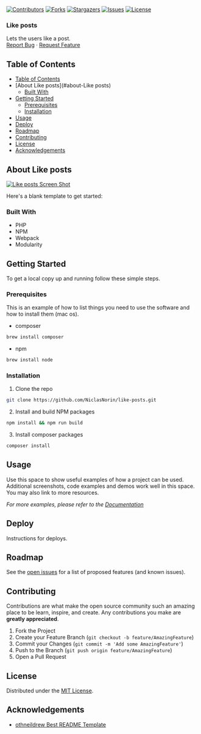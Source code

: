<!-- SHIELDS -->
[![Contributors][contributors-shield]][contributors-url]
[![Forks][forks-shield]][forks-url]
[![Stargazers][stars-shield]][stars-url]
[![Issues][issues-shield]][issues-url]
[![License][license-shield]][license-url]

<h3>Like posts</h3>
<p>
  Lets the users like a post.
  <br />
  <a href="https://github.com/NiclasNorin/like-posts/issues">Report Bug</a>
  ·
  <a href="https://github.com/NiclasNorin/like-posts/issues">Request Feature</a>
</p>

## Table of Contents
- [Table of Contents](#table-of-contents)
- [About Like posts](#about-Like posts)
  - [Built With](#built-with)
- [Getting Started](#getting-started)
  - [Prerequisites](#prerequisites)
  - [Installation](#installation)
- [Usage](#usage)
- [Deploy](#deploy)
- [Roadmap](#roadmap)
- [Contributing](#contributing)
- [License](#license)
- [Acknowledgements](#acknowledgements)

## About Like posts

[![Like posts Screen Shot][product-screenshot]](https://example.com)

Here's a blank template to get started:

### Built With

* PHP
* NPM
* Webpack
* Modularity

## Getting Started

To get a local copy up and running follow these simple steps.

### Prerequisites

This is an example of how to list things you need to use the software and how to install them (mac os).
* composer
```sh
brew install composer
```
* npm
```sh
brew install node
```
### Installation

1. Clone the repo
```sh
git clone https://github.com/NiclasNorin/like-posts.git
```
2. Install and build NPM packages
```sh
npm install && npm run build
```
3. Install composer packages
```sh
composer install
```

## Usage

Use this space to show useful examples of how a project can be used. Additional screenshots, code examples and demos work well in this space. You may also link to more resources.

_For more examples, please refer to the [Documentation](https://example.com)_

## Deploy

Instructions for deploys.

## Roadmap

See the [open issues][issues-url] for a list of proposed features (and known issues).

## Contributing

Contributions are what make the open source community such an amazing place to be learn, inspire, and create. Any contributions you make are **greatly appreciated**.

1. Fork the Project
2. Create your Feature Branch (`git checkout -b feature/AmazingFeature`)
3. Commit your Changes (`git commit -m 'Add some AmazingFeature'`)
4. Push to the Branch (`git push origin feature/AmazingFeature`)
5. Open a Pull Request

## License

Distributed under the [MIT License][license-url].

## Acknowledgements

- [othneildrew Best README Template](https://github.com/othneildrew/Best-README-Template)


<!-- MARKDOWN LINKS & IMAGES -->
<!-- https://www.markdownguide.org/basic-syntax/#reference-style-links -->
[contributors-shield]: https://img.shields.io/github/contributors/NiclasNorin/like-posts.svg?style=flat-square
[contributors-url]: https://github.com/NiclasNorin/like-posts/graphs/contributors
[forks-shield]: https://img.shields.io/github/forks/NiclasNorin/like-posts.svg?style=flat-square
[forks-url]: https://github.com/NiclasNorin/like-posts/network/members
[stars-shield]: https://img.shields.io/github/stars/NiclasNorin/like-posts.svg?style=flat-square
[stars-url]: https://github.com/NiclasNorin/like-posts/stargazers
[issues-shield]: https://img.shields.io/github/issues/NiclasNorin/like-posts.svg?style=flat-square
[issues-url]: https://github.com/NiclasNorin/like-posts/issues
[license-shield]: https://img.shields.io/github/license/NiclasNorin/like-posts.svg?style=flat-square
[license-url]: https://raw.githubusercontent.com/NiclasNorin/like-posts/master/LICENSE
[product-screenshot]: images/screenshot.png